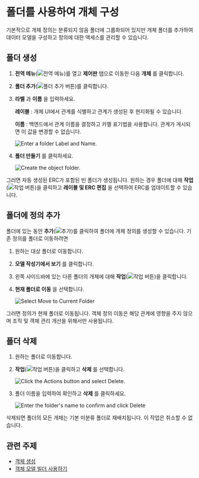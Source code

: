 # 폴더를 사용하여 개체 구성

기본적으로 개체 정의는 분류되지 않음 폴더에 그룹화되어 있지만 개체 폴더를 추가하여 데이터 모델을 구성하고 정의에 대한 액세스를 관리할 수 있습니다.

## 폴더 생성

1. **전역 메뉴**(![전역 메뉴](../../../images/icon-applications-menu.png))를 열고 **제어판** 탭으로 이동한 다음 **개체** 를 클릭합니다.

1. **폴더 추가**(![폴더 추가 버튼](../../../images/icon-plus.png))를 클릭합니다.

1. **라벨** 과 **이름** 을 입력하세요.

   **레이블** : 개체 UI에서 관계를 식별하고 관계가 생성된 후 현지화될 수 있습니다.

   **이름** : 백엔드에서 관계 이름을 결정하고 카멜 표기법을 사용합니다. 관계가 게시되면 이 값을 변경할 수 없습니다.

   ![Enter a folder Label and Name.](./organizing-objects-with-folders/images/01.png)

1. **폴더 만들기** 를 클릭하세요.

   ![Create the object folder.](./organizing-objects-with-folders/images/02.png)

그러면 자동 생성된 ERC가 포함된 빈 폴더가 생성됩니다. 원하는 경우 폴더에 대해 **작업**(![작업 버튼](../../../images/icon-actions.png))을 클릭하고 **레이블 및 ERC 편집** 을 선택하여 ERC를 업데이트할 수 있습니다.

## 폴더에 정의 추가

폴더에 있는 동안 **추가**(![추가](../../../images/icon-add.png))를 클릭하여 폴더에 개체 정의를 생성할 수 있습니다. 기존 정의를 폴더로 이동하려면

1. 원하는 대상 폴더로 이동합니다.

1. **모델 작성기에서 보기** 를 클릭합니다.

1. 왼쪽 사이드바에 있는 다른 폴더의 개체에 대해 **작업**(![작업 버튼](../../../images/icon-actions.png))을 클릭합니다.

1. **현재 폴더로 이동** 을 선택합니다.

   ![Select Move to Current Folder](./organizing-objects-with-folders/images/03.png)

그러면 정의가 현재 폴더로 이동됩니다. 객체 정의 이동은 해당 관계에 영향을 주지 않으며 조직 및 객체 관리 개선을 위해서만 사용됩니다.

## 폴더 삭제

1. 원하는 폴더로 이동합니다.

1. **작업**(![작업 버튼](../../../images/icon-actions.png))을 클릭하고 **삭제** 를 선택합니다.

   ![Click the Actions button and select Delete.](./organizing-objects-with-folders/images/04.png)

1. 폴더 이름을 입력하여 확인하고 **삭제** 를 클릭하세요.

   ![Enter the folder's name to confirm and click Delete](./organizing-objects-with-folders/images/05.png)

삭제되면 폴더의 모든 개체는 기본 미분류 폴더로 재배치됩니다. 이 작업은 취소할 수 없습니다.

## 관련 주제

* [객체 생성](./creating-objects.md) 
* [객체 모델 빌더 사용하기](./using-the-objects-model-builder.md) 

